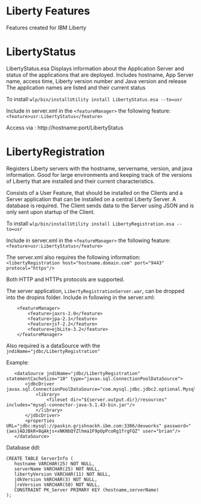 # Liberty Features
Features created for IBM Liberty

# LibertyStatus
LibertyStatus.esa
Displays information about the Application Server and status of the applications that are deployed.
Includes hostname, App Server name, access time, Liberty version number and Java version and release 
The application names are listed and their current status

To install ```wlp/bin/installUtility install LibertyStatus.esa --to=usr```

Include in server.xml in the ```<featureManager>``` the following feature: ```<feature>usr:LibertyStatus</feature>```
 
Access via : http://hostname:port/LibertyStatus

# LibertyRegistration
Registers Liberty servers with the hostname, servername, version, and java information.  Good for large environments and keeping track of the versions of Liberty that are installed and their current characteristics.

Consists of a User Feature, that should be installed on the Clients and a Server application that can be installed on a central Liberty Server. A database is required.  The Client sends data to the Server using JSON and is only sent upon startup of the Client.

To install ```wlp/bin/installUtility install LibertyRegistration.esa --to=usr```

Include in server.xml in the ```<featureManager>``` the following feature: ```<feature>usr:LibertyStatus</feature>```

The server.xml also requires the following information:
```<libertyRegistration host="hostname.domain.com" port="9443" protocol="https"/>```

Both HTTP and HTTPs protocols are supported.

The server application, ```LibertyRegistrationServer.war```, can be dropped into the dropins folder.
Include in following in the server.xml:

```    
    <featureManager>
        <feature>jaxrs-2.0</feature>
        <feature>jpa-2.1</feature>
        <feature>jsf-2.2</feature>
        <feature>ejbLite-3.2</feature>
    </featureManager>
 ```
 
 Also required is a dataSource with the ```jndiName="jdbc/LibertyRegistration" ```
 
 Example:
 ```
    <dataSource jndiName="jdbc/LibertyRegistration" statementCacheSize="10" type="javax.sql.ConnectionPoolDataSource">
        <jdbcDriver javax.sql.ConnectionPoolDataSource="com.mysql.jdbc.jdbc2.optional.MysqlConnectionPoolDataSource">
            <library>
                <fileset dir="${server.output.dir}/resources" includes="mysql-connector-java-5.1.43-bin.jar"/>
            </library>
        </jdbcDriver>
        <properties URL="jdbc:mysql://paskin.grishnackh.ibm.com:3306/devworks" password="{aes}ADJBkR+8qAkjs+xNKNbQYZlhma1F9pOpPcoRg1frgFQZ" user="brian"/>
    </dataSource>
```

Database ddl:
```
CREATE TABLE ServerInfo (
   hostname VARCHAR(25) NOT NULL,
   serverName VARCHAR(25) NOT NULL,
   libertyVersion VARCHAR(11) NOT NULL,
   jdkVersion VARCHAR(3) NOT NULL,
   jreVersion VARCHAR(50) NOT NULL,
   CONSTRAINT PK_Server PRIMARY KEY (hostname,serverName)
);
```
